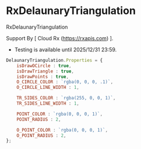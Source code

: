 # RxDelaunaryTriangulation
RxDelaunaryTriangulation

Support By [ Cloud Rx (<a href='https://rxapis.com'>https://rxapis.com</a>) ].
* Testing is available until 2025/12/31 23:59.


```javascript
DelaunaryTriangulation.Properties = {
    isDrawOCircle : true,
    isDrawTriangle : true,
    isDrawPoints : true,
    O_CIRCLE_COLOR : `rgba(0, 0, 0, .1)`,
    O_CIRCLE_LINE_WIDTH : 1,

    TR_SIDES_COLOR : `rgba(255, 0, 0, 1)`,
    TR_SIDES_LINE_WIDTH : 1,

    POINT_COLOR : `rgba(0, 0, 0, 1)`,
    POINT_RADIUS : 2,

    O_POINT_COLOR : `rgba(0, 0, 0, 1)`,
    O_POINT_RADIUS : 2,
};
```


